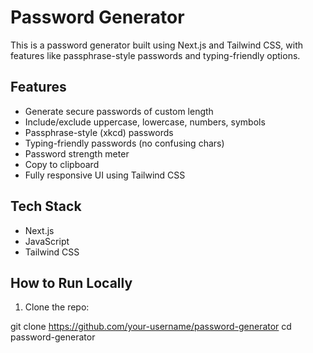 #  Password Generator 

This is a password generator built using Next.js and Tailwind CSS, with features like passphrase-style passwords and typing-friendly options.

##  Features

- Generate secure passwords of custom length
- Include/exclude uppercase, lowercase, numbers, symbols
- Passphrase-style (xkcd) passwords
- Typing-friendly passwords (no confusing chars)
- Password strength meter
- Copy to clipboard
- Fully responsive UI using Tailwind CSS

##  Tech Stack

- Next.js
- JavaScript
- Tailwind CSS

## How to Run Locally

1. Clone the repo:

git clone https://github.com/your-username/password-generator
cd password-generator
